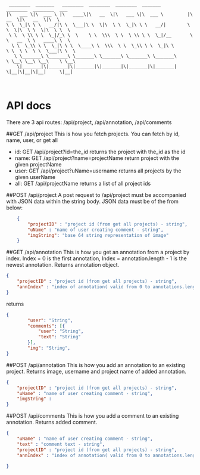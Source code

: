```
 ________  _______   ________  ________  ________  _______           ________  ________  ___     
|\   ___ \|\  ___ \ |\   ____\|\   __  \|\   ___ \|\  ___ \         |\   __  \|\   __  \|\  \    
\ \  \_|\ \ \   __/|\ \  \___|\ \  \|\  \ \  \_|\ \ \   __/|        \ \  \|\  \ \  \|\  \ \  \   
 \ \  \ \\ \ \  \_|/_\ \  \    \ \  \\\  \ \  \ \\ \ \  \_|/__       \ \   __  \ \   ____\ \  \  
  \ \  \_\\ \ \  \_|\ \ \  \____\ \  \\\  \ \  \_\\ \ \  \_|\ \       \ \  \ \  \ \  \___|\ \  \ 
   \ \_______\ \_______\ \_______\ \_______\ \_______\ \_______\       \ \__\ \__\ \__\    \ \__\
    \|_______|\|_______|\|_______|\|_______|\|_______|\|_______|        \|__|\|__|\|__|     \|__|
                                                                                                 
                                                                                                                                                 
```
# API docs

There are 3 api routes: /api/project, /api/annotation, /api/comments

##GET /api/project
This is how you fetch projects. You can fetch by id, name, user, or get all

- id: GET /api/project?id=the_id
    returns the project with the_id as the id
- name: GET /api/project?name=projectName
    return project with the given projectName
- user: GET /api/project?uName=username
    returns all projects by the given userName
- all: GET /api/projectName
    returns a list of all project ids

##POST /api/project
A post request to /api/project must be accompanied with JSON data within the string body. JSON data must be of the from below:
```json
    {
        "projectID" : "project id (from get all projects) - string",
        "uName" : "name of user creating comment - string",
        "imgString": "base 64 string representation of image"
    }
```
##GET /api/annotation
This is how you get an annotation from a project by index. Index = 0 is the first annotation, Index = annotation.length - 1 is the newest annotation. Returns annotation object.
```json
{
	"projectID" : "project id (from get all projects) - string",
	"annIndex" : "index of annotation( valid from 0 to annotations.length - 1) - number"
}
```
returns
```json
{
        "user": "String",
        "comments": [{
            "user": "String",
            "text": "String"
        }],
        "img": "String",
}
```
##POST /api/annotation
This is how you add an annotation to an existing project. Returns image, username and project name of added annotation.
```json
{
	"projectID" : "project id (from get all projects) - string",
	"uName" : "name of user creating comment - string",
	"imgString" :
}
```

##POST /api/comments
This is how you add a comment to an existing annotation. Returns added comment.
```json
{
	"uName" : "name of user creating comment - string",
    "text" : "comment text - string",
    "projectID" : "project id (from get all projects) - string",
    "annIndex" : "index of annotation( valid from 0 to annotations.length - 1) - number"

}
```
